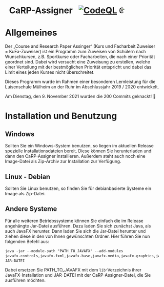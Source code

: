 # &nbsp; CaRP-Assigner &nbsp; [![CodeQL](https://github.com/juhu1705/CaRP/actions/workflows/codeql-analysis.yml/badge.svg)](https://github.com/juhu1705/CaRP/actions/workflows/codeql-analysis.yml) <img src="https://raw.githubusercontent.com/juhu1705/CaRP/master/src/main/resources/assets/textures/logo/CaRP.png" alt="drawing" width="20"/>

# Allgemeines

Der „Course and Research Paper Assinger“ (Kurs und Facharbeit Zuweiser = KuFa-Zuweiser) ist ein Programm zum Zuweisen von Schülern nach Wunschkursen, z.B. Sportkurse oder Facharbeiten, die nach einer Priorität geordnet sind. Dabei wird versucht eine Zuweisung zu erstellen, welche einer Verteilung mit der bestmöglichen Priorität entspricht und dabei das Limit eines jeden Kurses nicht überschreitet.

Dieses Programm wurde im Rahmen einer besonderen Lernleistung für die Luisenschule Mülheim an der Ruhr im Abschlussjahr 2019 / 2020 entwickelt.

Am Dienstag, den 9. November 2021 wurden die 200 Commits geknackt! 🥳

# Installation und Benutzung

## Windows

Sollten Sie ein Windows-System benutzen, so liegen im aktuellen Release spezielle Installationsdateien bereit. Diese können Sie herunterladen und dann den CaRP-Assigner installieren. Außerdem steht auch noch eine Image-Datei als Zip-Archiv zur Installation zur Verfügung.

## Linux - Debian

Sollten Sie Linux benutzen, so finden Sie für debianbasierte Systeme ein Image als Zip-Datei.

## Andere Systeme

Für alle weiteren Betriebssysteme können Sie einfach die im Release angehängte Jar-Datei ausführen. Dazu laden Sie sich zunächst Java, als auch JavaFX herunter. Dann laden Sie sich die Jar-Datei herunter und ziehen diese in den von Ihnen gewünschten Ordner. Hier führen Sie nun folgenden Befehl aus:

```
java -jar --module-path "PATH_TO_JAVAFX" --add-modules javafx.controls,javafx.fxml,javafx.base,javafx.media,javafx.graphics,javafx.swing JAR-DATEI
```

Dabei ersetzen Sie PATH_TO_JAVAFX mit dem `lib`-Verzeichnis ihrer JavaFX-Installation und JAR-DATEI mit der CaRP-Assigner-Datei, die Sie ausführen möchten.
